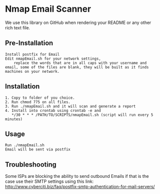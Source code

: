 Nmap Email Scanner
=============

We use this library on GitHub when rendering your README or any other
rich text file.

Pre-Installation
-----------
	Install postfix for Email
	Edit nmapEmail.sh for your network settings, 
		replace the words that are in all caps with your username and email, some of the files are blank, they will be built as it finds machines on your network. 

Installation
-----------

	1. Copy to folder of you choice.
	2. Run chmod 775 on all files.
	3. Run ./nmapEmail.sh and it will scan and generate a report
	4. Install into crontab using crontab -e and 
	   */30 * * * /PATH/TO/SCRIPTS/nmapEmail.sh (script will run every 5 minutes)


Usage
-----

	Run ./nmapEmail.sh 
	Email will be sent via postfix


Troubleshooting
-----------------
Some ISPs are blocking the ability to send outbound Emails if that is the case use their SMTP settings using this link:
http://www.cyberciti.biz/faq/postfix-smtp-authentication-for-mail-servers/

